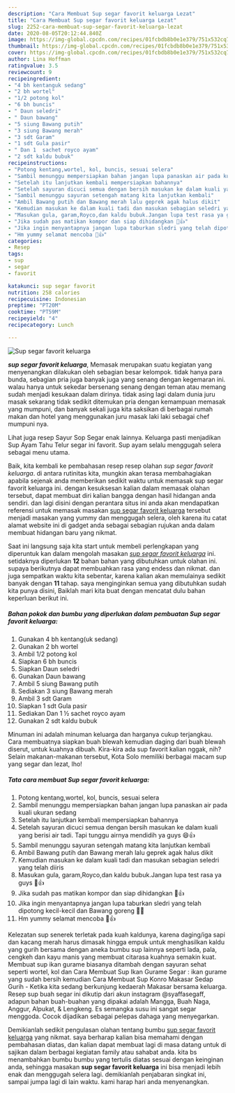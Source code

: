 ```yaml
---
description: "Cara Membuat Sup segar favorit keluarga Lezat"
title: "Cara Membuat Sup segar favorit keluarga Lezat"
slug: 2252-cara-membuat-sup-segar-favorit-keluarga-lezat
date: 2020-08-05T20:12:44.840Z
image: https://img-global.cpcdn.com/recipes/01fcbdb8b0e1e379/751x532cq70/sup-segar-favorit-keluarga-foto-resep-utama.jpg
thumbnail: https://img-global.cpcdn.com/recipes/01fcbdb8b0e1e379/751x532cq70/sup-segar-favorit-keluarga-foto-resep-utama.jpg
cover: https://img-global.cpcdn.com/recipes/01fcbdb8b0e1e379/751x532cq70/sup-segar-favorit-keluarga-foto-resep-utama.jpg
author: Lina Hoffman
ratingvalue: 3.5
reviewcount: 9
recipeingredient:
- "4 bh kentanguk sedang"
- "2 bh wortel"
- "1/2 potong kol"
- "6 bh buncis"
- " Daun seledri"
- " Daun bawang"
- "5 siung Bawang putih"
- "3 siung Bawang merah"
- "3 sdt Garam"
- "1 sdt Gula pasir"
- " Dan 1  sachet royco ayam"
- "2 sdt kaldu bubuk"
recipeinstructions:
- "Potong kentang,wortel, kol, buncis, sesuai selera"
- "Sambil menunggu mempersiapkan bahan jangan lupa panaskan air pada kuali ukuran sedang"
- "Setelah itu lanjutkan kembali mempersiapkan bahannya"
- "Setelah sayuran dicuci semua dengan bersih masukan ke dalam kuali yang berisi air tadi. Tapi tunggu airnya mendidih ya guys 😄👍"
- "Sambil menunggu sayuran setengah matang kita lanjutkan kembali"
- "Ambil Bawang putih dan Bawang merah lalu geprek agak halus dikit"
- "Kemudian masukan ke dalam kuali tadi dan masukan sebagian seledri yang telah diiris"
- "Masukan gula, garam,Royco,dan kaldu bubuk.Jangan lupa test rasa ya guys 🥰👍"
- "Jika sudah pas matikan kompor dan siap dihidangkan 🥰👍"
- "Jika ingin menyantapnya jangan lupa taburkan sledri yang telah dipotong kecil-kecil dan Bawang goreng 🥰🥰"
- "Hm yummy selamat mencoba 🥰👍"
categories:
- Resep
tags:
- sup
- segar
- favorit

katakunci: sup segar favorit 
nutrition: 258 calories
recipecuisine: Indonesian
preptime: "PT20M"
cooktime: "PT59M"
recipeyield: "4"
recipecategory: Lunch

---
```



![Sup segar favorit keluarga](https://img-global.cpcdn.com/recipes/01fcbdb8b0e1e379/751x532cq70/sup-segar-favorit-keluarga-foto-resep-utama.jpg)

<b><i>sup segar favorit keluarga</i></b>, Memasak merupakan suatu kegiatan yang menyenangkan dilakukan oleh sebagian besar kelompok. tidak hanya para bunda, sebagian pria juga banyak juga yang senang dengan kegemaran ini. walau hanya untuk sekedar bersenang senang dengan teman atau memang sudah menjadi kesukaan dalam dirinya. tidak asing lagi dalam dunia juru masak sekarang tidak sedikit ditemukan pria dengan kemampuan memasak yang mumpuni, dan banyak sekali juga kita saksikan di berbagai rumah makan dan hotel yang menggunakan juru masak laki laki sebagai chef mumpuni nya.

Lihat juga resep Sayur Sop Segar enak lainnya. Keluarga pasti menjadikan Sup Ayam Tahu Telur segar ini favorit. Sup ayam selalu menggugah selera sebagai menu utama.

Baik, kita kembali ke pembahasan resep resep olahan <i>sup segar favorit keluarga</i>. di antara rutinitas kita, mungkin akan terasa membahagiakan apabila sejenak anda memberikan sedikit waktu untuk memasak sup segar favorit keluarga ini. dengan kesuksesan kalian dalam memasak olahan tersebut, dapat membuat diri kalian bangga dengan hasil hidangan anda sendiri. dan lagi disini dengan perantara situs ini anda akan mendapatkan referensi untuk memasak masakan <u>sup segar favorit keluarga</u> tersebut menjadi masakan yang yummy dan menggugah selera, oleh karena itu catat alamat website ini di gadget anda sebagai sebagian rujukan anda dalam membuat hidangan baru yang nikmat.


Saat ini langsung saja kita start untuk membeli perlengkapan yang diperuntuk kan dalam mengolah masakan <u><i>sup segar favorit keluarga</i></u> ini. setidaknya diperlukan <b>12</b> bahan bahan yang dibutuhkan untuk olahan ini. supaya berikutnya dapat membuahkan rasa yang endess dan nikmat. dan juga sempatkan waktu kita sebentar, karena kalian akan memulainya sedikit banyak dengan <b>11</b> tahap. saya menginginkan semua yang dibutuhkan sudah kita punya disini, Baiklah mari kita buat dengan mencatat dulu bahan keperluan berikut ini.

<!--inarticleads1-->

##### Bahan pokok dan bumbu yang diperlukan dalam pembuatan Sup segar favorit keluarga:

1. Gunakan 4 bh kentang(uk sedang)
1. Gunakan 2 bh wortel
1. Ambil 1/2 potong kol
1. Siapkan 6 bh buncis
1. Siapkan  Daun seledri
1. Gunakan  Daun bawang
1. Ambil 5 siung Bawang putih
1. Sediakan 3 siung Bawang merah
1. Ambil 3 sdt Garam
1. Siapkan 1 sdt Gula pasir
1. Sediakan  Dan 1 ½ sachet royco ayam
1. Gunakan 2 sdt kaldu bubuk


Minuman ini adalah minuman keluarga dan harganya cukup terjangkau. Cara membuatnya siapkan buah blewah kemudian daging dari buah blewah diserut, untuk kuahnya dibuah. Kira-kira ada sup favorit kalian nggak, nih? Selain makanan-makanan tersebut, Kota Solo memiliki berbagai macam sup yang segar dan lezat, lho! 

<!--inarticleads2-->

##### Tata cara membuat Sup segar favorit keluarga:

1. Potong kentang,wortel, kol, buncis, sesuai selera
1. Sambil menunggu mempersiapkan bahan jangan lupa panaskan air pada kuali ukuran sedang
1. Setelah itu lanjutkan kembali mempersiapkan bahannya
1. Setelah sayuran dicuci semua dengan bersih masukan ke dalam kuali yang berisi air tadi. Tapi tunggu airnya mendidih ya guys 😄👍
1. Sambil menunggu sayuran setengah matang kita lanjutkan kembali
1. Ambil Bawang putih dan Bawang merah lalu geprek agak halus dikit
1. Kemudian masukan ke dalam kuali tadi dan masukan sebagian seledri yang telah diiris
1. Masukan gula, garam,Royco,dan kaldu bubuk.Jangan lupa test rasa ya guys 🥰👍
1. Jika sudah pas matikan kompor dan siap dihidangkan 🥰👍
1. Jika ingin menyantapnya jangan lupa taburkan sledri yang telah dipotong kecil-kecil dan Bawang goreng 🥰🥰
1. Hm yummy selamat mencoba 🥰👍


Kelezatan sup senerek terletak pada kuah kaldunya, karena daging/iga sapi dan kacang merah harus dimasak hingga empuk untuk menghasilkan kaldu yang gurih bersama dengan aneka bumbu sup lainnya seperti lada, pala, cengkeh dan kayu manis yang membuat citarasa kuahnya semakin kuat. Membuat sup ikan gurame biasanya ditambah dengan sayuran sehat seperti wortel, kol dan Cara Membuat Sup Ikan Gurame Segar : ikan gurame yang sudah bersih kemudian Cara Membuat Sup Konro Makasar Sedap Gurih - Ketika kita sedang berkunjung kedaerah Makasar bersama keluarga. Resep sup buah segar ini dikutip dari akun instagram @syaffasegaff, adapun bahan buah-buahan yang dipakai adalah Mangga, Buah Naga, Anggur, Alpukat, &amp; Lengkeng. Es semangka susu ini sangat segar menggoda. Cocok dijadikan sebagai pelepas dahaga yang menyegarkan. 

Demikianlah sedikit pengulasan olahan tentang bumbu <u>sup segar favorit keluarga</u> yang nikmat. saya berharap kalian bisa memahami dengan pembahasan diatas, dan kalian dapat membuat lagi di masa datang untuk di sajikan dalam berbagai kegiatan family atau sahabat anda. kita bs menambahkan bumbu bumbu yang tertulis diatas sesuai dengan keinginan anda, sehingga masakan <b>sup segar favorit keluarga</b> ini bisa menjadi lebih enak dan menggugah selera lagi. demikianlah penjabaran singkat ini, sampai jumpa lagi di lain waktu. kami harap hari anda menyenangkan.
